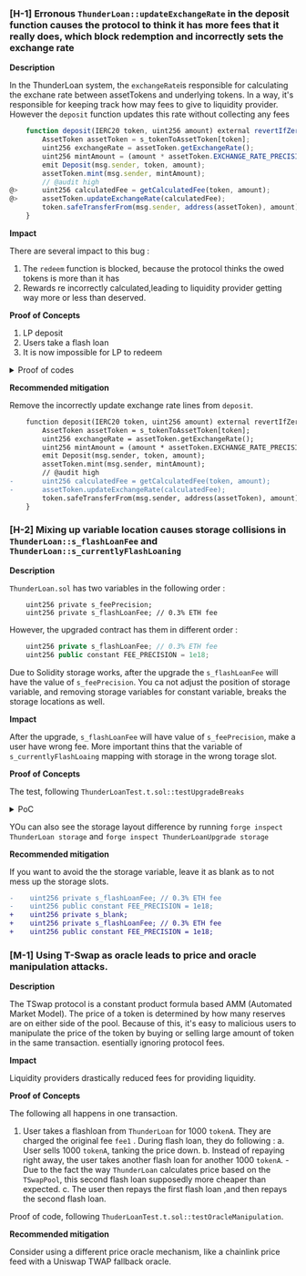 ### [H-1] Erronous `ThunderLoan::updateExchangeRate` in the deposit function causes the protocol to think it has more fees that it really does, which block redemption and incorrectly sets the exchange rate

**Description**

In the ThunderLoan system, the `exchangeRate`is responsible for calculating the exchane rate between assetTokens and underlying tokens. In a way, it's responsible for keeping track how may fees to give to liquidity provider. However the `deposit` function updates this rate without collecting any fees

```javascript
    function deposit(IERC20 token, uint256 amount) external revertIfZero(amount) revertIfNotAllowedToken(token) {
        AssetToken assetToken = s_tokenToAssetToken[token];
        uint256 exchangeRate = assetToken.getExchangeRate();
        uint256 mintAmount = (amount * assetToken.EXCHANGE_RATE_PRECISION()) / exchangeRate;
        emit Deposit(msg.sender, token, amount);
        assetToken.mint(msg.sender, mintAmount);
        // @audit high 
@>      uint256 calculatedFee = getCalculatedFee(token, amount);
@>      assetToken.updateExchangeRate(calculatedFee);
        token.safeTransferFrom(msg.sender, address(assetToken), amount);
    }
```

**Impact**

There are several impact to this bug :

1. The `redeem` function is blocked, because the protocol thinks the owed tokens is more than it has
2. Rewards re incorrectly calculated,leading to liquidity provider getting way more or less than deserved.

**Proof of Concepts**

1. LP deposit
2. Users take a flash loan
3. It is now impossible for LP to redeem

<details>
<summary> Proof of codes </summary>

```javascript
function testCantRedeemAfterFlashLoan() public setAllowedToken hasDeposits {
        uint256 amountToBorrow = AMOUNT * 10;        
        vm.startPrank(user);
        tokenA.mint(address(mockFlashLoanReceiver), AMOUNT);
        thunderLoan.flashloan(address(mockFlashLoanReceiver), tokenA, amountToBorrow, "");
        vm.stopPrank();

        vm.startPrank(liquidityProvider);
        thunderLoan.redeem(tokenA, type(uint256).max);
        vm.stopPrank();
    }
```
</details>

**Recommended mitigation**

Remove the incorrectly update exchange rate lines from `deposit`.

```diff
    function deposit(IERC20 token, uint256 amount) external revertIfZero(amount) revertIfNotAllowedToken(token) {
        AssetToken assetToken = s_tokenToAssetToken[token];
        uint256 exchangeRate = assetToken.getExchangeRate();
        uint256 mintAmount = (amount * assetToken.EXCHANGE_RATE_PRECISION()) / exchangeRate;
        emit Deposit(msg.sender, token, amount);
        assetToken.mint(msg.sender, mintAmount);
        // @audit high 
-       uint256 calculatedFee = getCalculatedFee(token, amount);
-       assetToken.updateExchangeRate(calculatedFee);
        token.safeTransferFrom(msg.sender, address(assetToken), amount);
    }
```

### [H-2] Mixing up variable location causes storage collisions in `ThunderLoan::s_flashLoanFee` and `ThunderLoan::s_currentlyFlashLoaning`

**Description**

`ThunderLoan.sol` has two variables in the following order : 

```javascrript
    uint256 private s_feePrecision;
    uint256 private s_flashLoanFee; // 0.3% ETH fee
```

However, the upgraded contract has them in different order :

```javascript
    uint256 private s_flashLoanFee; // 0.3% ETH fee
    uint256 public constant FEE_PRECISION = 1e18;
```

Due to Solidity storage works, after the upgrade the `s_flashLoanFee` will have the value of `s_feePrecision`. You ca not adjust the position of storage variable, and removing storage variables for constant variable, breaks the storage locations as well.

**Impact**

After the upgrade, `s_flashLoanFee` will have value of `s_feePrecision`, make a user have wrong fee. More important thins that the variable of `s_currentlyFlashLoaing` mapping with storage in the wrong torage slot.

**Proof of Concepts**

The test, following `ThunderLoanTest.t.sol::testUpgradeBreaks`

<details>
<Summary>PoC</Summary>

```javascript
 function testUpgradeBreaks() public {
        uint256 feeBefore = thunderLoan.getFee();

        vm.startPrank(thunderLoan.owner());
        ThunderLoanUpgraded upgrade = new ThunderLoanUpgraded();
        thunderLoan.upgradeToAndCall(address(upgrade), "");
        vm.stopPrank();

        uint256 feeAfter = thunderLoan.getFee();

        console.log("fee before :", feeBefore);
        console.log("fee after :", feeAfter);

        assert(feeBefore != feeAfter);
    }
```

</details>

YOu can also see the storage layout difference by running `forge inspect ThunderLoan storage` and `forge inspect ThunderLoanUpgrade storage`

**Recommended mitigation**

If you want to avoid the the storage variable, leave it as blank as to not mess up the storage slots.

```diff
-    uint256 private s_flashLoanFee; // 0.3% ETH fee
-    uint256 public constant FEE_PRECISION = 1e18;
+    uint256 private s_blank;
+    uint256 private s_flashLoanFee; // 0.3% ETH fee
+    uint256 public constant FEE_PRECISION = 1e18;
```


### [M-1] Using T-Swap as oracle leads to price and oracle manipulation attacks.

**Description**

The TSwap protocol is a constant product formula based AMM (Automated Market Model). The price of a token is determined by how many reserves are on either side of the pool. Because of this, it's easy to malicious users to manipulate the price of the token by buying or selling large amount of token in the same transaction. esentially ignoring protocol fees.

**Impact**

Liquidity providers drastically reduced fees for providing liquidity. 

**Proof of Concepts**

The following all happens in one transaction.

1. User takes a flashloan from `ThunderLoan` for 1000 `tokenA`. They are charged the original fee `fee1` . During flash loan, they do following : 
    a. User sells 1000 `tokenA`, tanking the price down.
    b. Instead of repaying right away, the user takes another flash loan for another 1000 `tokenA`.
        - Due to the fact the way `ThunderLoan` calculates price based on the `TSwapPool`, this second flash loan supposedly more cheaper than expected.
    c. The user then repays the first flash loan ,and then repays the second flash loan.

Proof of code, following `ThuderLoanTest.t.sol::testOracleManipulation`.

**Recommended mitigation**

Consider using a different price oracle mechanism, like a chainlink price feed with a Uniswap TWAP fallback oracle.

